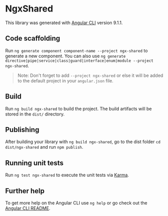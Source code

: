 # NgxShared

This library was generated with [Angular CLI](https://github.com/angular/angular-cli) version 9.1.1.

## Code scaffolding

Run `ng generate component component-name --project ngx-shared` to generate a new component. You can also use `ng generate directive|pipe|service|class|guard|interface|enum|module --project ngx-shared`.
> Note: Don't forget to add `--project ngx-shared` or else it will be added to the default project in your `angular.json` file. 

## Build

Run `ng build ngx-shared` to build the project. The build artifacts will be stored in the `dist/` directory.

## Publishing

After building your library with `ng build ngx-shared`, go to the dist folder `cd dist/ngx-shared` and run `npm publish`.

## Running unit tests

Run `ng test ngx-shared` to execute the unit tests via [Karma](https://karma-runner.github.io).

## Further help

To get more help on the Angular CLI use `ng help` or go check out the [Angular CLI README](https://github.com/angular/angular-cli/blob/master/README.md).
